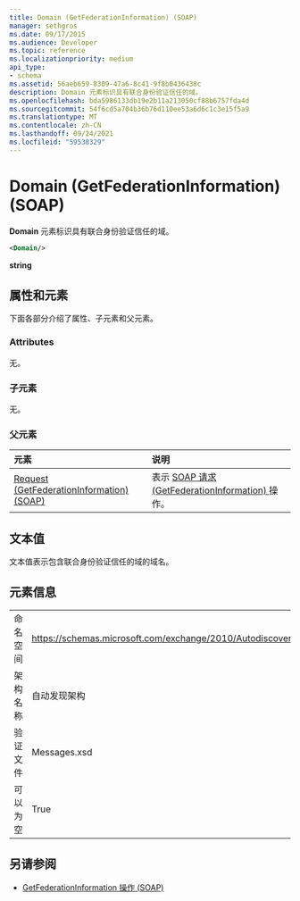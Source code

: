 ```yaml
---
title: Domain (GetFederationInformation) (SOAP)
manager: sethgros
ms.date: 09/17/2015
ms.audience: Developer
ms.topic: reference
ms.localizationpriority: medium
api_type:
- schema
ms.assetid: 56aeb659-8309-47a6-8c41-9f8b0436438c
description: Domain 元素标识具有联合身份验证信任的域。
ms.openlocfilehash: bda5986133db19e2b11a213050cf88b6757fda4d
ms.sourcegitcommit: 54f6cd5a704b36b76d110ee53a6d6c1c3e15f5a9
ms.translationtype: MT
ms.contentlocale: zh-CN
ms.lasthandoff: 09/24/2021
ms.locfileid: "59538329"
---
```

# <a name="domain-getfederationinformation-soap"></a>Domain (GetFederationInformation) (SOAP)

**Domain** 元素标识具有联合身份验证信任的域。 
  
```XML
<Domain/>
```

 **string**
## <a name="attributes-and-elements"></a>属性和元素

下面各部分介绍了属性、子元素和父元素。
  
### <a name="attributes"></a>Attributes

无。
  
### <a name="child-elements"></a>子元素

无。
  
### <a name="parent-elements"></a>父元素

|**元素**|**说明**|
|:-----|:-----|
|[Request (GetFederationInformation) (SOAP)](request-getfederationinformationsoap.md) <br/> |表示 [SOAP 请求 (GetFederationInformation) ](getfederationinformation-operation-soap.md) 操作。  <br/> |
   
## <a name="text-value"></a>文本值

文本值表示包含联合身份验证信任的域的域名。
  
## <a name="element-information"></a>元素信息

|||
|:-----|:-----|
|命名空间  <br/> |https://schemas.microsoft.com/exchange/2010/Autodiscover  <br/> |
|架构名称  <br/> |自动发现架构  <br/> |
|验证文件  <br/> |Messages.xsd  <br/> |
|可以为空  <br/> |True  <br/> |
   
## <a name="see-also"></a>另请参阅

- [GetFederationInformation 操作 (SOAP)](getfederationinformation-operation-soap.md)


